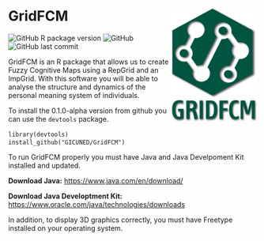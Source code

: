 # GridFCM <img src="man/figures/GridFCM.png" align="right" width="175" />

![GitHub R package version](https://img.shields.io/github/r-package/v/GICUNED/GridFCM?style=for-the-badge)
![GitHub](https://img.shields.io/github/license/GICUNED/GridFCM?style=for-the-badge)
![GitHub last commit](https://img.shields.io/github/last-commit/GICUNED/GridFCM?style=for-the-badge)

GridFCM is an R package that allows us to create Fuzzy Cognitive Maps using a RepGrid and an ImpGrid. With this software you will be able to analyse the structure and dynamics of the personal meaning system of individuals.

To install the 0.1.0-alpha version from github you can use the `devtools` package.
    
    library(devtools)
    install_github("GICUNED/GridFCM") 
    
To run GridFCM properly you must have Java and Java Develpoment Kit installed and updated.

**Download Java:**  https://www.java.com/en/download/

**Download Java Developtment Kit:** https://www.oracle.com/java/technologies/downloads

In addition, to display 3D graphics correctly, you must have Freetype installed on your operating system.
